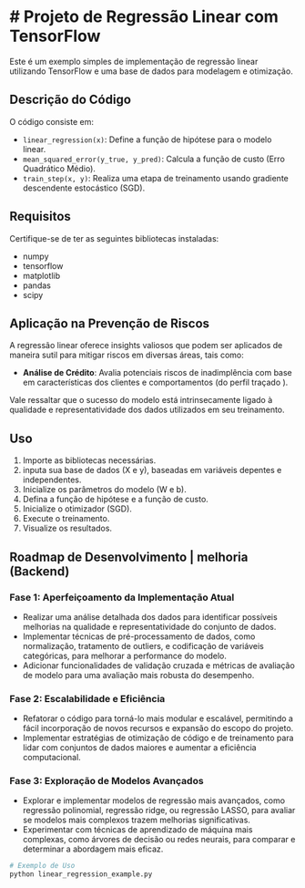 # # Projeto de Regressão Linear com TensorFlow

Este é um exemplo simples de implementação de regressão linear utilizando TensorFlow e uma base de dados  para modelagem e otimização.

## Descrição do Código

O código consiste em:

- `linear_regression(x)`: Define a função de hipótese para o modelo linear.
- `mean_squared_error(y_true, y_pred)`: Calcula a função de custo (Erro Quadrático Médio).
- `train_step(x, y)`: Realiza uma etapa de treinamento usando gradiente descendente estocástico (SGD).

## Requisitos

Certifique-se de ter as seguintes bibliotecas instaladas:

- numpy
- tensorflow
- matplotlib
- pandas
- scipy

## Aplicação na Prevenção de Riscos

A regressão linear oferece insights valiosos que podem ser aplicados de maneira sutil para mitigar riscos em diversas áreas, tais como:

- **Análise de Crédito**: Avalia potenciais riscos de inadimplência com base em características dos clientes e comportamentos (do perfil traçado ).

Vale ressaltar que o sucesso do modelo está intrinsecamente ligado à qualidade e representatividade dos dados utilizados em seu treinamento.


## Uso

1. Importe as bibliotecas necessárias.
2. inputa sua base de dados (X e y), baseadas em variáveis depentes e independentes.
3. Inicialize os parâmetros do modelo (W e b).
4. Defina a função de hipótese e a função de custo.
5. Inicialize o otimizador (SGD).
6. Execute o treinamento.
7. Visualize os resultados.

## Roadmap de Desenvolvimento | melhoria  (Backend)

### **Fase 1: Aperfeiçoamento da Implementação Atual**

-  Realizar uma análise detalhada dos dados para identificar possíveis melhorias na qualidade e representatividade do conjunto de dados.
-  Implementar técnicas de pré-processamento de dados, como normalização, tratamento de outliers, e codificação de variáveis categóricas, para melhorar a performance do modelo.
-  Adicionar funcionalidades de validação cruzada e métricas de avaliação de modelo para uma avaliação mais robusta do desempenho.

### **Fase 2: Escalabilidade e Eficiência**

-  Refatorar o código para torná-lo mais modular e escalável, permitindo a fácil incorporação de novos recursos e expansão do escopo do projeto.
-  Implementar estratégias de otimização de código e de treinamento para lidar com conjuntos de dados maiores e aumentar a eficiência computacional.

### **Fase 3: Exploração de Modelos Avançados**

-  Explorar e implementar modelos de regressão mais avançados, como regressão polinomial, regressão ridge, ou regressão LASSO, para avaliar se modelos mais complexos trazem melhorias significativas.
-  Experimentar com técnicas de aprendizado de máquina mais complexas, como árvores de decisão ou redes neurais, para comparar e determinar a abordagem mais eficaz.


```python
# Exemplo de Uso
python linear_regression_example.py
